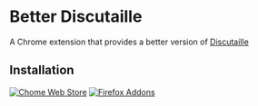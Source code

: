 # Better Discutaille

A Chrome extension that provides a better version of [Discutaille](https://discutaille.center/)

## Installation

[![Chome Web Store](https://storage.googleapis.com/web-dev-uploads/image/WlD8wC6g8khYWPJUsQceQkhXSlv1/UV4C4ybeBTsZt43U4xis.png)](https://chrome.google.com/webstore/detail/miecmnnlioginenkejkhdejojlggofnk)
[![Firefox Addons](https://blog.mozilla.org/addons/files/2015/11/get-the-addon.png)](https://addons.mozilla.org/fr/firefox/addon/better-discutaille/)
